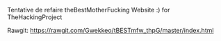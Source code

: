 Tentative de refaire theBestMotherFucking Website :)
for TheHackingProject

Rawgit: https://rawgit.com/Gwekkeo/tBESTmfw_thpG/master/index.html
